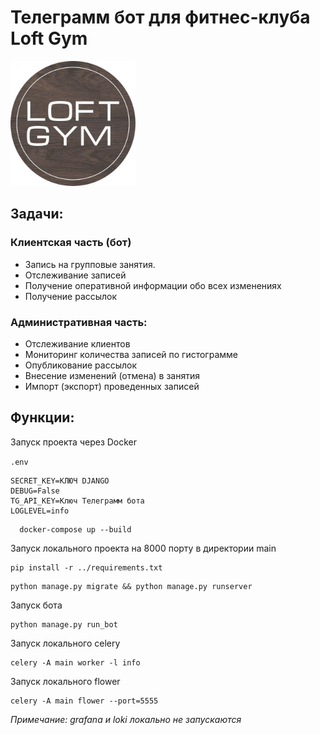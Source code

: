 <div class="header">
    <h1> Телеграмм бот для фитнес-клуба Loft Gym</h1>
    <img alt="лого" src="main/media/Новая папка/logo.jpg" width="200" height="200"/>
</div>
<div class="query">
    <h2>Задачи:</h2>
    <h3>Клиентская часть (бот)</h3>
    <ul>
        <li>Запись на групповые занятия.</li>
        <li>Отслеживание записей</li>
        <li>Получение оперативной информации обо всех изменениях</li>
        <li>Получение рассылок</li>
    </ul>
    <h3>Административная часть:</h3>
    <ul>
        <li>Отслеживание клиентов</li>
        <li>Мониторинг количества записей по гистограмме</li>
        <li>Опубликование рассылок</li>
        <li>Внесение изменений (отмена) в занятия</li>
        <li>Импорт (экспорт) проведенных записей</li>
    </ul>
</div>
<div class="func">
    <h2>Функции:</h2>
    <p>Запуск проекта через Docker</p>

`.env`
```dotenv
SECRET_KEY=КЛЮЧ DJANGO
DEBUG=False
TG_API_KEY=Ключ Телеграмм бота
LOGLEVEL=info
```

```shell
  docker-compose up --build
```
<p>Запуск локального проекта на 8000 порту в директории main</p>

```shell
pip install -r ../requirements.txt 
```
```shell
python manage.py migrate && python manage.py runserver
```
<p>Запуск бота</p>

```shell
python manage.py run_bot
```

<p>Запуск локального celery</p>

```shell
celery -A main worker -l info
```
<p>Запуск локального flower</p>

```shell
celery -A main flower --port=5555
```
<i>Примечание: grafana и loki  локально не запускаются</i>

</div>
